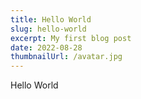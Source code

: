 ```yaml
---
title: Hello World
slug: hello-world
excerpt: My first blog post
date: 2022-08-28
thumbnailUrl: /avatar.jpg
---
```

Hello World
